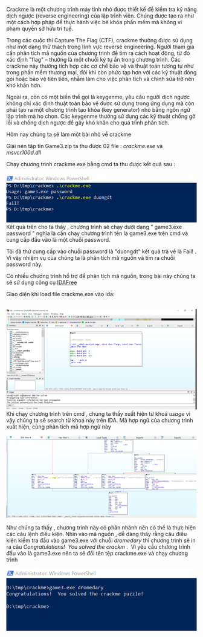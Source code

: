 Crackme là một chương trình máy tính nhỏ được thiết kế để kiểm tra kỹ năng dịch ngược (reverse engineering) của lập trình viên. Chúng được tạo ra như một cách hợp pháp để thực hành việc bẻ khóa phần mềm mà không vi phạm quyền sở hữu trí tuệ.  

Trong các cuộc thi Capture The Flag (CTF), crackme thường được sử dụng như một dạng thử thách trong lĩnh vực reverse engineering. Người tham gia cần phân tích mã nguồn của chương trình để tìm ra cách hoạt động, từ đó xác định "flag" – thường là một chuỗi ký tự ẩn trong chương trình. Các crackme này thường tích hợp các cơ chế bảo vệ và thuật toán tương tự như trong phần mềm thương mại, đôi khi còn phức tạp hơn với các kỹ thuật đóng gói hoặc bảo vệ tiên tiến, nhằm làm cho việc phân tích và chỉnh sửa trở nên khó khăn hơn. 

Ngoài ra, còn có một biến thể gọi là keygenme, yêu cầu người dịch ngược không chỉ xác định thuật toán bảo vệ được sử dụng trong ứng dụng mà còn phải tạo ra một chương trình tạo khóa (key generator) nhỏ bằng ngôn ngữ lập trình mà họ chọn. Các keygenme thường sử dụng các kỹ thuật chống gỡ lỗi và chống dịch ngược để gây khó khăn cho quá trình phân tích.  


Hôm nay chúng ta sẽ làm một bài nhỏ về crackme  

Giải nén tập tin Game3.zip ta thu được 02 file : *crackme.exe* và *msvcr100d.dll*  

Chạy chương trình crackme.exe bằng cmd ta thu được kết quả sau :  
      ![atl](images/Num1.png)  
 Kết quả trên cho ta thấy , chương trình sẽ chạy dưới dạng " game3.exe password " nghĩa là cần chạy chương trình tên là game3.exe trên cmd và cung cấp đầu vào là một chuỗi password.  
 
 
Tôi đã thử cung cấp vào chuỗi password là "duongdt" kết quả trả về là Fail! . Vì vậy nhiệm vụ của chúng ta là phân tích mã nguồn và tìm ra chuỗi password này.  

Có nhiều chương trình hổ trợ để phân tích mã nguồn, trong bài này chúng ta sẽ sử dụng công cụ [IDAFree](https://hex-rays.com/ida-free)  

Giao diện khi load file crackme.exe vào ida:  

      ![atl](images/Num2.png)   
Khi chạy chương trình trên cmd , chúng ta thấy xuất hiện từ khoá *usage* vì vậy chúng ta sẽ search từ khoá này trên IDA. Mã hợp ngữ của chương trình xuất hiện, cùng phân tích mã hợp ngữ này  
    ![atl](images/Num3.png)   

Như chúng ta thấy , chương trình này có phân nhánh nên có thể là thực hiện các câu lệnh điều kiện. Nhìn vào mã nguồn , dễ dàng thấy rằng câu điều kiện kiểm tra đầu vào game3.exe với chuỗi *dromedary* thì chương trình sẽ in ra câu *Congratulations!  You solved the crackm* .   Vì yêu cầu chương trình đầu vào là game3.exe nên ta sẽ đổi tên tệp crackme.exe và chạy chương trình   
 ![atl](images/Num4.png) 